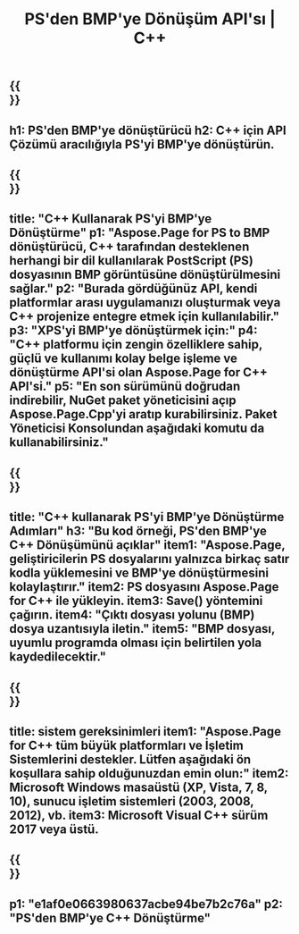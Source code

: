 ﻿---
translation: true
template: /_templates/_conversion-child-cpp.md
title: PS'den BMP'ye Dönüşüm API'sı | C++
url: /cpp/conversion/ps-to-bmp/
description: Aspose.Page for C++ API çözümü tarafından sağlanan PS'den BMP'ye dönüştürme. Windows 32 bit, Windows 64 bit ve Linux 64 bit için C++ Runtime Environment'da çalışır.
informat: PS
outformat: BMP
otherformats: XPS EPS
---

{{<section banner>}}
---
h1: PS'den BMP'ye dönüştürücü
h2: C++ için API Çözümü aracılığıyla PS'yi BMP'ye dönüştürün.
---

{{<section overview>}}
---
title: "C++ Kullanarak PS'yi BMP'ye Dönüştürme"
p1: "Aspose.Page for PS to BMP dönüştürücü, C++ tarafından desteklenen herhangi bir dil kullanılarak PostScript (PS) dosyasının BMP görüntüsüne dönüştürülmesini sağlar."
p2: "Burada gördüğünüz API, kendi platformlar arası uygulamanızı oluşturmak veya C++ projenize entegre etmek için kullanılabilir."
p3: "XPS'yi BMP'ye dönüştürmek için:"
p4: "C++ platformu için zengin özelliklere sahip, güçlü ve kullanımı kolay belge işleme ve dönüştürme API'si olan Aspose.Page for C++ API'si."
p5: "En son sürümünü doğrudan indirebilir, NuGet paket yöneticisini açıp Aspose.Page.Cpp'yi aratıp kurabilirsiniz. Paket Yöneticisi Konsolundan aşağıdaki komutu da kullanabilirsiniz."
---

{{<section feature1>}}
---
title: "C++ kullanarak PS'yi BMP'ye Dönüştürme Adımları"
h3: "Bu kod örneği, PS'den BMP'ye C++ Dönüşümünü açıklar"
item1: "Aspose.Page, geliştiricilerin PS dosyalarını yalnızca birkaç satır kodla yüklemesini ve BMP'ye dönüştürmesini kolaylaştırır."
item2: PS dosyasını Aspose.Page for C++ ile yükleyin.
item3: Save() yöntemini çağırın.
item4: "Çıktı dosyası yolunu (BMP) dosya uzantısıyla iletin."
item5: "BMP dosyası, uyumlu programda olması için belirtilen yola kaydedilecektir."
---

{{<section feature2>}}
---
title: sistem gereksinimleri
item1: "Aspose.Page for C++ tüm büyük platformları ve İşletim Sistemlerini destekler. Lütfen aşağıdaki ön koşullara sahip olduğunuzdan emin olun:"
item2: Microsoft Windows masaüstü (XP, Vista, 7, 8, 10), sunucu işletim sistemleri (2003, 2008, 2012), vb.
item3: Microsoft Visual C++ sürüm 2017 veya üstü.
---

{{<section gist>}}
---
p1: "e1af0e0663980637acbe94be7b2c76a"
p2: "PS'den BMP'ye C++ Dönüştürme"
---
